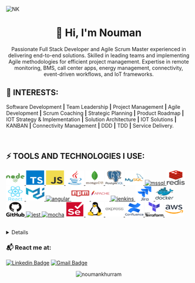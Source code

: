 ![NK](https://i.pinimg.com/originals/2f/f4/28/2ff428006f3ade5f10beac69372062ab.gif)
<h1 align="center">👋 Hi, I'm Nouman</h1>
<p align="center"> Passionate Full Stack Developer and Agile Scrum Master experienced in delivering end-to-end solutions. Skilled in leading teams and implementing Agile methodologies for efficient project management. Expertise in remote monitoring, BMS, call center apps, energy management, connectivity, event-driven workflows, and IoT frameworks.
<br/>

## 🔭 INTERESTS:

<p align="left">Software Development <b>|</b> Team Leadership <b>|</b> Project Management <b>|</b> Agile Development <b>|</b> Scrum Coaching <b>|</b> Strategic Planning <b>|</b> Product Roadmap <b>|</b> IOT Strategy & Implementation <b>|</b> Solution Architecture <b>|</b> IOT Solutions <b>|</b>  KANBAN <b>|</b> Connectivity Management <b>|</b> DDD <b>|</b> TDD <b>|</b> Service Delivery.
</p>
<br/>

## ⚡ TOOLS AND TECHNOLOGIES I USE:

<p align="left">
 <a href="https://nodejs.org" title="Node.js" target="_blank" rel="noreferrer"> <img src="https://raw.githubusercontent.com/devicons/devicon/master/icons/nodejs/nodejs-plain-wordmark.svg" alt="nodejs" width="50" height="40"/> </a>
 <a href="https://www.typescriptlang.org/" target="_blank" title="Typescript" rel="noreferrer"> <img src="https://raw.githubusercontent.com/devicons/devicon/master/icons/typescript/typescript-original.svg" alt="typescript" width="50" height="40"/> </a>
 <a href="https://developer.mozilla.org/en-US/docs/Web/JavaScript" title="Javascript" target="_blank" rel="noreferrer"> <img src="https://raw.githubusercontent.com/devicons/devicon/master/icons/javascript/javascript-original.svg" alt="javascript" width="50" height="40"/> </a>
<a href="https://www.java.com" title="Java" target="_blank" rel="noreferrer"> <img src="https://raw.githubusercontent.com/devicons/devicon/master/icons/java/java-original.svg" alt="java" width="50" height="40"/> </a>
</a> <a href="https://www.mongodb.com/" title="MongoDB" target="_blank" rel="noreferrer"> <img src="https://raw.githubusercontent.com/devicons/devicon/master/icons/mongodb/mongodb-original-wordmark.svg" alt="mongodb" width="50" height="40"/> </a>
<a href="https://www.postgresql.org" title="Postgresql" target="_blank" rel="noreferrer"> <img src="https://raw.githubusercontent.com/devicons/devicon/master/icons/postgresql/postgresql-original-wordmark.svg" alt="postgresql" width="50" height="40"/> </a>
<a href="https://www.mysql.com/" title="MySQL" target="_blank" rel="noreferrer"> <img src="https://raw.githubusercontent.com/devicons/devicon/master/icons/mysql/mysql-original-wordmark.svg" alt="mysql" width="50" height="40"/> </a>
<a href="https://www.microsoft.com/en-us/sql-server" title="MSSQL" target="_blank" rel="noreferrer"> <img src="https://www.svgrepo.com/show/303229/microsoft-sql-server-logo.svg" alt="mssql" width="50" height="40"/> </a>
<a href="https://redis.io" title="Redis" target="_blank" rel="noreferrer"> <img src="https://raw.githubusercontent.com/devicons/devicon/master/icons/redis/redis-original-wordmark.svg" alt="redis" width="50" height="40"/> </a>
<a href="https://reactjs.org/" title="Reactjs" target="_blank" rel="noreferrer"> <img src="https://raw.githubusercontent.com/devicons/devicon/master/icons/react/react-original-wordmark.svg" alt="react" width="50" height="40"/> </a>
<a href="https://mui.com/" title="MaterialUI" target="_blank" rel="noreferrer"> <img src="https://raw.githubusercontent.com/devicons/devicon/master/icons/materialui/materialui-original.svg" alt="materialui" width="50" height="40"/> </a>
<a href="https://angular.io" title="Angular" target="_blank" rel="noreferrer"> <img src="https://angular.io/assets/images/logos/angular/angular.svg" alt="angular" width="50" height="40"/> </a>
<a href="https://www.npmjs.com/" title="NPM" target="_blank" rel="noreferrer"> <img src="https://raw.githubusercontent.com/devicons/devicon/master/icons/npm/npm-original-wordmark.svg" alt="npm" width="50" height="40"/> </a>
<a href="https://httpd.apache.org/" title="Apache" target="_blank" rel="noreferrer"> <img src="https://raw.githubusercontent.com/devicons/devicon/master/icons/apache/apache-original-wordmark.svg" alt="apache" width="50" height="40"/> </a>
<a href="https://www.jenkins.io" title="Jenkins" target="_blank" rel="noreferrer"> <img src="https://www.vectorlogo.zone/logos/jenkins/jenkins-icon.svg" alt="jenkins" width="50" height="40"/> </a>
<a href="https://www.atlassian.com/software/jira" title="Jira" target="_blank" rel="noreferrer"> <img src="https://raw.githubusercontent.com/devicons/devicon/master/icons/jira/jira-original-wordmark.svg" alt="jenkins" width="50" height="40"/> </a>
<a href="https://www.docker.com/" title="Docker" target="_blank" rel="noreferrer"> <img src="https://raw.githubusercontent.com/devicons/devicon/master/icons/docker/docker-original-wordmark.svg" alt="docker" width="50" height="40"/> </a>
<a href="https://github.com/" title="Github" target="_blank" rel="noreferrer"> <img src="https://raw.githubusercontent.com/devicons/devicon/master/icons/github/github-original-wordmark.svg" alt="github" width="50" height="40"/> </a>
<a href="https://jestjs.io" title="Jest" target="_blank" rel="noreferrer"> <img src="https://www.vectorlogo.zone/logos/jestjsio/jestjsio-icon.svg" alt="jest" width="50" height="40"/> </a>
<a href="https://mochajs.org" title="Mocha" target="_blank" rel="noreferrer"> <img src="https://www.vectorlogo.zone/logos/mochajs/mochajs-icon.svg" alt="mocha" width="50" height="40"/></a>
<a href="https://www.selenium.dev/" title="Selinum" target="_blank" rel="noreferrer"> <img src="https://raw.githubusercontent.com/devicons/devicon/master/icons/selenium/selenium-original.svg" alt="selinum" width="50" height="40"/> </a>
<a href="https://www.linux.org/" title="Linux" target="_blank" rel="noreferrer"> <img src="https://raw.githubusercontent.com/devicons/devicon/master/icons/linux/linux-original.svg" alt="linux" width="50" height="40"/> </a>
<a href="https://expressjs.com" title="Expressjs" target="_blank" rel="noreferrer"> <img src="https://raw.githubusercontent.com/devicons/devicon/master/icons/express/express-original-wordmark.svg" alt="express" width="50" height="40"/> </a>
<a href="https://www.atlassian.com/software/confluence" title="Confluence" target="_blank" rel="noreferrer"> <img src="https://raw.githubusercontent.com/devicons/devicon/master/icons/confluence/confluence-original-wordmark.svg" alt="confluence" width="50" height="40"/> </a> 
<a href="https://www.terraform.io/" title="Terraform" target="_blank" rel="noreferrer"> <img src="https://raw.githubusercontent.com/devicons/devicon/master/icons/terraform/terraform-original-wordmark.svg" alt="aws" width="50" height="40"/> </a>
<a href="https://aws.amazon.com" title="AWS" target="_blank" rel="noreferrer"> <img src="https://raw.githubusercontent.com/devicons/devicon/master/icons/amazonwebservices/amazonwebservices-original-wordmark.svg" alt="aws" width="50" height="40"/> </a> 
</p>
<br/>

<details>
<p align="center">
  <a href="https://github.com/NoumanKhurram">
    <img src="http://github-profile-summary-cards.vercel.app/api/cards/profile-details?username=NoumanKhurram&theme=transparent" />
  </a>
  <a href="https://github.com/NoumanKhurram">
    <img src="https://github-readme-streak-stats.herokuapp.com/?user=NoumanKhurram&hide_border=true&card_width=338&theme=transparent" />
  </a>
  <a href="https://github.com/NoumanKhurram">
    <img src="http://github-profile-summary-cards.vercel.app/api/cards/stats?username=NoumanKhurram&theme=transparent" />
  </a>
  <a href="https://github.com/NoumanKhurram">
    <img src="https://github-readme-stats.vercel.app/api/top-langs/?username=NoumanKhurram&langs_count=10&exclude_repo=&hide=jupyter%20notebook,vim%20script,cmake,makefile,batchfile,emacs%20lisp,css,html&card_width=699&hide_border=true&theme=transparent" />
  </a>
</p>
</details>

### 📬 React me at:
 
[![Linkedin Badge](https://img.shields.io/badge/-LinkedIn-blue?style=flat-square&logo=Linkedin&logoColor=white&link=https://www.linkedin.com/in/nouman-khurram/)](https://www.linkedin.com/in/nouman-khurram)
[![Gmail Badge](https://img.shields.io/badge/-Gmail-d14836?style=flat-square&logo=Gmail&logoColor=white&link=mailto:nomankhurram@gmail.com)](mailto:nomankhurram@gmail.com)

<p align="center"> <img src="https://komarev.com/ghpvc/?username=noumankhurram&label=Profile%20views&color=0e75b6&style=flat" alt="noumankhurram" /> </p>

